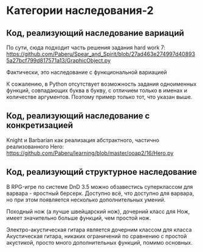 # Категории наследования-2

## Код, реализующий наследование вариаций

По сути, сюда подходит часть решения задания hard work 7:
https://github.com/Paberu/Spear_and_Spirit/blob/27ad463e274997d408935a27bcf799d817571a13/GraphicObject.py

Фактически, это наследование с функциональной вариацией

К сожалению, в Python отсутствует возможность задания одноименных функций, совпадающих буква в букву, с отличием только в именах и количестве аргументов. Поэтому пример только тот, что указан выше. 

## Код, реализующий наследование с конкретизацией

Knight и Barbarian как реализация абстрактного, частично реализованного Hero:
https://github.com/Paberu/learning/blob/master/ooap2/16/Hero.py

## Код, реализующий структурное наследование

В RPG-игре по системе DnD 3.5 можно обзавестись суперклассом для варвара - яростный берсерк. Доступно всё, что доступно для варвара, но при этом появляется несколько дополнительных умений.

Походный нож (а лучше швейцарский нож), дочерний класс для Нож, имеет значительно больше функций, чем простой нож.

Электро-акустическая гитара является дочерним классом для класса Акустическая гитара, никаких ограничений по сравнению с простой акустикой, просто много дополнительных функций, помимо основных.
